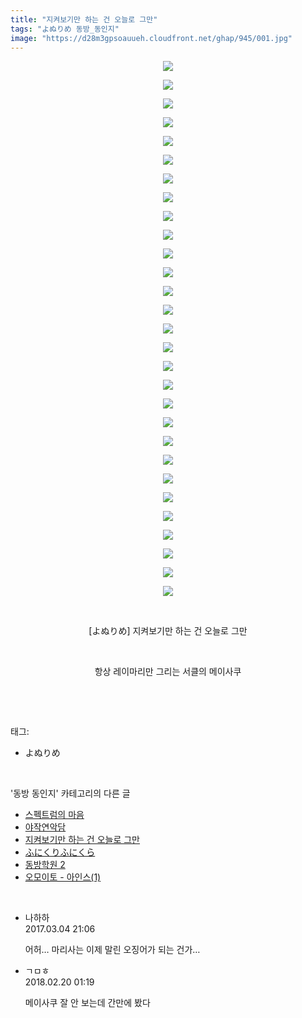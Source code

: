 ```yaml
---
title: "지켜보기만 하는 건 오늘로 그만"
tags: "よぬりめ 동방_동인지"
image: "https://d28m3gpsoauueh.cloudfront.net/ghap/945/001.jpg"
---
```

<div class="article">
<p style="text-align: center; clear: none; float: none;"><img src="{{ site.imgserver4 }}/ghap/945/001.jpg"/></p>
<p style="text-align: center; clear: none; float: none;"><img src="{{ site.imgserver4 }}/ghap/945/002.jpg"/></p>
<p style="text-align: center; clear: none; float: none;"><img src="{{ site.imgserver4 }}/ghap/945/003.jpg"/></p>
<p style="text-align: center; clear: none; float: none;"><img src="{{ site.imgserver4 }}/ghap/945/004.jpg"/></p>
<p style="text-align: center; clear: none; float: none;"><img src="{{ site.imgserver4 }}/ghap/945/005.jpg"/></p>
<p style="text-align: center; clear: none; float: none;"><img src="{{ site.imgserver4 }}/ghap/945/006.jpg"/></p>
<p style="text-align: center; clear: none; float: none;"><img src="{{ site.imgserver4 }}/ghap/945/007.jpg"/></p>
<p style="text-align: center; clear: none; float: none;"><img src="{{ site.imgserver4 }}/ghap/945/008.jpg"/></p>
<p style="text-align: center; clear: none; float: none;"><img src="{{ site.imgserver4 }}/ghap/945/009.jpg"/></p>
<p style="text-align: center; clear: none; float: none;"><img src="{{ site.imgserver4 }}/ghap/945/010.jpg"/></p>
<p style="text-align: center; clear: none; float: none;"><img src="{{ site.imgserver4 }}/ghap/945/011.jpg"/></p>
<p style="text-align: center; clear: none; float: none;"><img src="{{ site.imgserver4 }}/ghap/945/012.jpg"/></p>
<p style="text-align: center; clear: none; float: none;"><img src="{{ site.imgserver4 }}/ghap/945/013.jpg"/></p>
<p style="text-align: center; clear: none; float: none;"><img src="{{ site.imgserver4 }}/ghap/945/014.jpg"/></p>
<p style="text-align: center; clear: none; float: none;"><img src="{{ site.imgserver4 }}/ghap/945/015.jpg"/></p>
<p style="text-align: center; clear: none; float: none;"><img src="{{ site.imgserver4 }}/ghap/945/016.jpg"/></p>
<p style="text-align: center; clear: none; float: none;"><img src="{{ site.imgserver4 }}/ghap/945/017.jpg"/></p>
<p style="text-align: center; clear: none; float: none;"><img src="{{ site.imgserver4 }}/ghap/945/018.jpg"/></p>
<p style="text-align: center; clear: none; float: none;"><img src="{{ site.imgserver4 }}/ghap/945/019.jpg"/></p>
<p style="text-align: center; clear: none; float: none;"><img src="{{ site.imgserver4 }}/ghap/945/020.jpg"/></p>
<p style="text-align: center; clear: none; float: none;"><img src="{{ site.imgserver4 }}/ghap/945/021.jpg"/></p>
<p style="text-align: center; clear: none; float: none;"><img src="{{ site.imgserver4 }}/ghap/945/022.jpg"/></p>
<p style="text-align: center; clear: none; float: none;"><img src="{{ site.imgserver4 }}/ghap/945/023.jpg"/></p>
<p style="text-align: center; clear: none; float: none;"><img src="{{ site.imgserver4 }}/ghap/945/024.jpg"/></p>
<p style="text-align: center; clear: none; float: none;"><img src="{{ site.imgserver4 }}/ghap/945/025.jpg"/></p>
<p style="text-align: center; clear: none; float: none;"><img src="{{ site.imgserver4 }}/ghap/945/026.jpg"/></p>
<p style="text-align: center; clear: none; float: none;"><img src="{{ site.imgserver4 }}/ghap/945/027.jpg"/></p>
<p style="text-align: center; clear: none; float: none;"><img src="{{ site.imgserver4 }}/ghap/945/028.jpg"/></p>
<p style="text-align: center; clear: none; float: none;"><img src="{{ site.imgserver4 }}/ghap/945/029.jpg"/></p>
<p style="text-align: center; clear: none; float: none;"><br/></p>
<p style="text-align: center; clear: none; float: none;">[よぬりめ] 지켜보기만 하는 건 오늘로 그만</p>
<p style="text-align: center; clear: none; float: none;"><br/></p>
<p style="text-align: center; clear: none; float: none;">항상 레이마리만 그리는 서클의 메이사쿠</p>
<p><br/></p>
</div><br/>
<div class="tagTrail">
<p>태그: </p>
<ul>
<li>よぬりめ</li>
</ul>
</div><br/>
<div class="another">
<p>'동방 동인지' 카테고리의 다른 글</p>
<ul>
<li><a href="/ghap_948">스펙트럼의 마음</a></li>
<li><a href="/ghap_947">야작연악담</a></li>
<li><a href="/ghap_945">지켜보기만 하는 건 오늘로 그만</a></li>
<li><a href="/ghap_944">ふにくりふにくら</a></li>
<li><a href="/ghap_943">동방학원 2</a></li>
<li><a href="/ghap_942">오모이토 - 아인스(1)</a></li>
</ul>
</div><br/>
<div class="cb_module cb_fluid">
<div class="cb_wrt cb_profile">
<div class="comment">
<ul>
<li class="cb_thumb_off" id="comment14931364">
<div class="cb_comment_area">
<div class="cb_info_area">
<div class="cb_section">
<span class="cb_nick_name">나하하</span>
</div>
<div class="cb_section">
<span class="cb_date">2017.03.04 21:06 </span>
</div>
</div>
<div class="cb_dsc_comment">
<p class="cb_dsc">
											어허… 마리사는 이제 말린 오징어가 되는 건가…
										</p>
</div>
</div></li>
<li class="cb_thumb_off" id="comment15202879">
<div class="cb_comment_area">
<div class="cb_info_area">
<div class="cb_section">
<span class="cb_nick_name">ㄱㅁㅎ</span>
</div>
<div class="cb_section">
<span class="cb_date">2018.02.20 01:19 </span>
</div>
</div>
<div class="cb_dsc_comment">
<p class="cb_dsc">
											메이사쿠 잘 안 보는데 간만에 봤다
										</p>
</div>
</div></li>
</ul>
</div>
</div><!-- commentList close -->
</div><br/>
